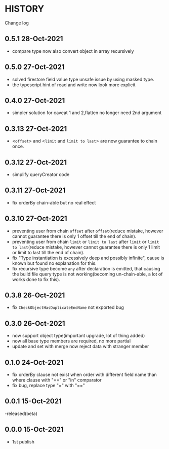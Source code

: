# HISTORY

Change log

## 0.5.1 28-Oct-2021

- compare type now also convert object in array recursively

## 0.5.0 27-Oct-2021

- solved firestore field value type unsafe issue by using masked type.
- the typescript hint of read and write now look more explicit

## 0.4.0 27-Oct-2021

- simpler solution for caveat 1 and 2,flatten no longer need 2nd argument

## 0.3.13 27-Oct-2021

- <`offset`> and <`limit` and `limit to last`> are now guarantee to chain once.

## 0.3.12 27-Oct-2021

- simplify queryCreator code

## 0.3.11 27-Oct-2021

- fix orderBy chain-able but no real effect

## 0.3.10 27-Oct-2021

- preventing user from chain `offset` after `offset`(reduce mistake, however cannot guarantee there is only 1 offset till the end of chain).
- preventing user from chain `limit` or `limit to last` after `limit` or `limit to last`(reduce mistake, however cannot guarantee there is only 1 limit or limit to last till the end of chain).
- fix "Type instantiation is excessively deep and possibly infinite", cause is known but found no explanation for this.
- fix recursive type become `any` after declaration is emitted, that causing the build file query type is not working(becoming un-chain-able, a lot of works done to fix this).

## 0.3.8 26-Oct-2021

- fix `CheckObjectHasDuplicateEndName` not exported bug

## 0.3.0 26-Oct-2021

- now support object type(important upgrade, lot of thing added)
- now all base type members are required, no more partial
- update and set with merge now reject data with stranger member

## 0.1.0 24-Oct-2021

- fix orderBy clause not exist when order with different field name than where clause with "==" or "in" comparator
- fix bug, replace type "=" with "=="

## 0.0.1 15-Oct-2021

-released(beta)

## 0.0.0 15-Oct-2021

- 1st publish
